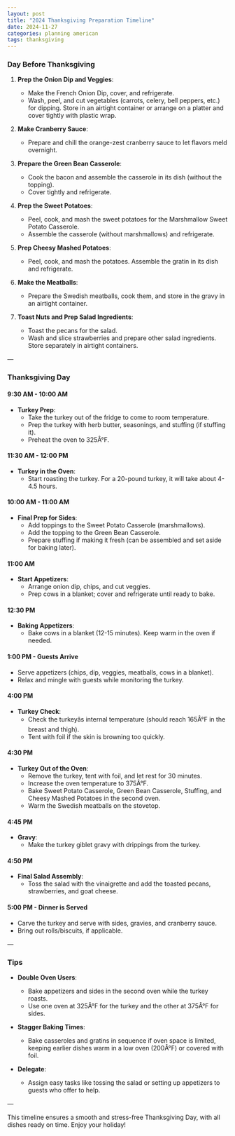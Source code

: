 ```yaml
---
layout: post
title: "2024 Thanksgiving Preparation Timeline"
date: 2024-11-27
categories: planning american
tags: thanksgiving
---
```


### **Day Before Thanksgiving**

1. **Prep the Onion Dip and Veggies**:
   - Make the French Onion Dip, cover, and refrigerate.
   - Wash, peel, and cut vegetables (carrots, celery, bell peppers, etc.) for dipping. Store in an airtight container or arrange on a platter and cover tightly with plastic wrap.

2. **Make Cranberry Sauce**:
   - Prepare and chill the orange-zest cranberry sauce to let flavors meld overnight.

3. **Prepare the Green Bean Casserole**:
   - Cook the bacon and assemble the casserole in its dish (without the topping).
   - Cover tightly and refrigerate.

4. **Prep the Sweet Potatoes**:
   - Peel, cook, and mash the sweet potatoes for the Marshmallow Sweet Potato Casserole.
   - Assemble the casserole (without marshmallows) and refrigerate.

5. **Prep Cheesy Mashed Potatoes**:
   - Peel, cook, and mash the potatoes. Assemble the gratin in its dish and refrigerate.

6. **Make the Meatballs**:
   - Prepare the Swedish meatballs, cook them, and store in the gravy in an airtight container.

7. **Toast Nuts and Prep Salad Ingredients**:
   - Toast the pecans for the salad.
   - Wash and slice strawberries and prepare other salad ingredients. Store separately in airtight containers.

—

### **Thanksgiving Day**

#### **9:30 AM - 10:00 AM**
- **Turkey Prep**:
  - Take the turkey out of the fridge to come to room temperature.
  - Prep the turkey with herb butter, seasonings, and stuffing (if stuffing it).
  - Preheat the oven to 325Â°F.

#### **11:30 AM - 12:00 PM**
- **Turkey in the Oven**:
  - Start roasting the turkey. For a 20-pound turkey, it will take about 4-4.5 hours.

#### **10:00 AM - 11:00 AM**
- **Final Prep for Sides**:
  - Add toppings to the Sweet Potato Casserole (marshmallows).
  - Add the topping to the Green Bean Casserole.
  - Prepare stuffing if making it fresh (can be assembled and set aside for baking later).

#### **11:00 AM**
- **Start Appetizers**:
  - Arrange onion dip, chips, and cut veggies.
  - Prep cows in a blanket; cover and refrigerate until ready to bake.

#### **12:30 PM**
- **Baking Appetizers**:
  - Bake cows in a blanket (12-15 minutes). Keep warm in the oven if needed.

#### **1:00 PM - Guests Arrive**
- Serve appetizers (chips, dip, veggies, meatballs, cows in a blanket).
- Relax and mingle with guests while monitoring the turkey.

#### **4:00 PM**
- **Turkey Check**:
  - Check the turkeyâs internal temperature (should reach 165Â°F in the breast and thigh).
  - Tent with foil if the skin is browning too quickly.

#### **4:30 PM**
- **Turkey Out of the Oven**:
  - Remove the turkey, tent with foil, and let rest for 30 minutes.
  - Increase the oven temperature to 375Â°F.
  - Bake Sweet Potato Casserole, Green Bean Casserole, Stuffing, and Cheesy Mashed Potatoes in the second oven.
  - Warm the Swedish meatballs on the stovetop.

#### **4:45 PM**
- **Gravy**:
  - Make the turkey giblet gravy with drippings from the turkey.

#### **4:50 PM**
- **Final Salad Assembly**:
  - Toss the salad with the vinaigrette and add the toasted pecans, strawberries, and goat cheese.

#### **5:00 PM - Dinner is Served**
- Carve the turkey and serve with sides, gravies, and cranberry sauce.
- Bring out rolls/biscuits, if applicable.

—

### **Tips**
- **Double Oven Users**:
  - Bake appetizers and sides in the second oven while the turkey roasts.
  - Use one oven at 325Â°F for the turkey and the other at 375Â°F for sides.
  
- **Stagger Baking Times**:
  - Bake casseroles and gratins in sequence if oven space is limited, keeping earlier dishes warm in a low oven (200Â°F) or covered with foil.

- **Delegate**:
  - Assign easy tasks like tossing the salad or setting up appetizers to guests who offer to help.

—

This timeline ensures a smooth and stress-free Thanksgiving Day, with all dishes ready on time. Enjoy your holiday!
